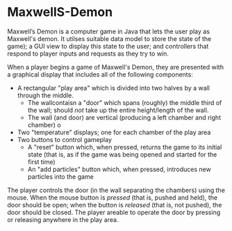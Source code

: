 # MaxwellS-Demon
Maxwell’s Demon is a computer game in Java  that lets the user play as Maxwell's demon.  It utilses suitable data model to store the state of the game); a GUI view to display this state to the user; and controllers that respond to player inputs and requests as they try to win.  

When a player begins a game of Maxwell's Demon, they are presented with a graphical display
that includes all of the following components:
- A rectangular "play area" which is divided into two halves by a wall through the middle.
   - The wallcontaisn a "door" which spans (roughly) the middle third of the wall; 
   should *not* take up the entire height/length of the wall.
   - The wall (and door) are vertical (producing a left chamber and right chamber) o
- Two "temperature" displays; one for each chamber of the play area
- Two buttons to control gameplay
   - A "reset" button which, when pressed, returns the game to its initial state (that is, as if
     the game was being opened and started for the first time)
   - An "add particles" button which, when pressed, introduces new particles into the game

The player controls the door (in the wall separating the chambers) using the mouse. When the mouse
button is *pressed* (that is, pushed and held), the door should be open; when the button is
*released* (that is, not pushed), the door should be closed. The player areable to operate
the door by pressing or releasing anywhere in the play area.
